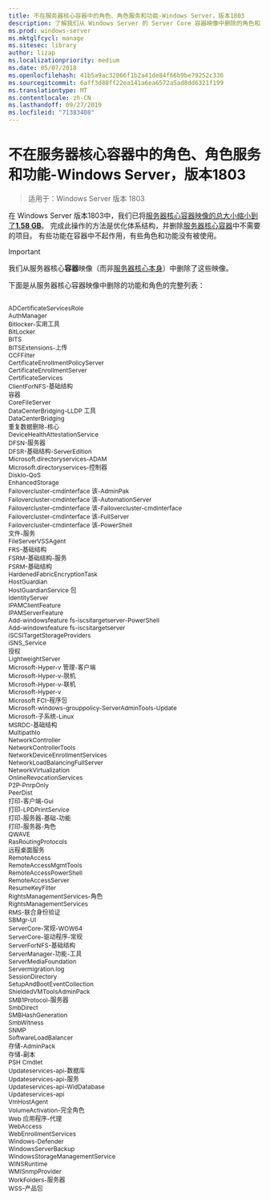 ```yaml
---
title: 不在服务器核心容器中的角色、角色服务和功能-Windows Server，版本1803
description: 了解我们从 Windows Server 的 Server Core 容器映像中删除的角色和功能。
ms.prod: windows-server
ms.mktglfcycl: manage
ms.sitesec: library
author: lizap
ms.localizationpriority: medium
ms.date: 05/07/2018
ms.openlocfilehash: 41b5a9ac32066f1b2a41de84f66b9be79252c336
ms.sourcegitcommit: 6aff3d88ff22ea141a6ea6572a5ad8dd6321f199
ms.translationtype: MT
ms.contentlocale: zh-CN
ms.lasthandoff: 09/27/2019
ms.locfileid: "71383408"
---
```

# <a name="roles-role-services-and-features-not-in-server-core-containers---windows-server-version-1803"></a>不在服务器核心容器中的角色、角色服务和功能-Windows Server，版本1803

> 适用于：Windows Server 版本 1803

在 Windows Server 版本1803中，我们已将[服务器核心容器映像的总大小缩小到了**1.58 GB**](https://blogs.technet.microsoft.com/virtualization/2018/01/22/a-smaller-windows-server-core-container-with-better-application-compatibility/)。 完成此操作的方法是优化体系结构，并删除[服务器核心容器](https://docs.microsoft.com/virtualization/windowscontainers/about/)中不需要的项目。 有些功能在容器中不起作用，有些角色和功能没有被使用。 

> [!IMPORTANT]
> 我们从服务器核心**容器**映像（而非[服务器核心本身](server-core-roles-and-services.md)）中删除了这些映像。 

下面是从服务器核心容器映像中删除的功能和角色的完整列表：

<div style='font-size:9.0pt'>

<br>ADCertificateServicesRole
<br>AuthManager
<br>Bitlocker-实用工具
<br>BitLocker
<br>BITS
<br>BITSExtensions-上传
<br>CCFFilter
<br>CertificateEnrollmentPolicyServer
<br>CertificateEnrollmentServer
<br>CertificateServices
<br>ClientForNFS-基础结构
<br>容器
<br>CoreFileServer
<br>DataCenterBridging-LLDP 工具
<br>DataCenterBridging
<br>重复数据删除-核心
<br>DeviceHealthAttestationService
<br>DFSN-服务器
<br>DFSR-基础结构-ServerEdition
<br>Microsoft.directoryservices-ADAM
<br>Microsoft.directoryservices-控制器
<br>DiskIo-QoS
<br>EnhancedStorage
<br>Failovercluster-cmdinterface 该-AdminPak
<br>Failovercluster-cmdinterface 该-AutomationServer
<br>Failovercluster-cmdinterface 该-Failovercluster-cmdinterface
<br>Failovercluster-cmdinterface 该-FullServer
<br>Failovercluster-cmdinterface 该-PowerShell
<br>文件-服务
<br>FileServerVSSAgent
<br>FRS-基础结构
<br>FSRM-基础结构-服务
<br>FSRM-基础结构
<br>HardenedFabricEncryptionTask
<br>HostGuardian
<br>HostGuardianService 包
<br>IdentityServer
<br>IPAMClientFeature
<br>IPAMServerFeature
<br>Add-windowsfeature fs-iscsitargetserver-PowerShell
<br>Add-windowsfeature fs-iscsitargetserver
<br>iSCSITargetStorageProviders
<br>iSNS_Service
<br>授权
<br>LightweightServer
<br>Microsoft-Hyper-v 管理-客户端
<br>Microsoft-Hyper-v-脱机
<br>Microsoft-Hyper-v-联机
<br>Microsoft-Hyper-v
<br>Microsoft FCI-程序包
<br>Microsoft-windows-grouppolicy-ServerAdminTools-Update
<br>Microsoft-子系统-Linux
<br>MSRDC-基础结构
<br>MultipathIo
<br>NetworkController
<br>NetworkControllerTools
<br>NetworkDeviceEnrollmentServices
<br>NetworkLoadBalancingFullServer
<br>NetworkVirtualization
<br>OnlineRevocationServices
<br>P2P-PnrpOnly
<br>PeerDist
<br>打印-客户端-Gui
<br>打印-LPDPrintService
<br>打印-服务器-基础-功能
<br>打印-服务器-角色
<br>QWAVE
<br>RasRoutingProtocols
<br>远程桌面服务
<br>RemoteAccess
<br>RemoteAccessMgmtTools
<br>RemoteAccessPowerShell
<br>RemoteAccessServer
<br>ResumeKeyFilter
<br>RightsManagementServices-角色
<br>RightsManagementServices
<br>RMS-联合身份验证
<br>SBMgr-UI
<br>ServerCore-常规-WOW64
<br>ServerCore-驱动程序-常规
<br>ServerForNFS-基础结构
<br>ServerManager-功能-工具
<br>ServerMediaFoundation
<br>Servermigration.log
<br>SessionDirectory
<br>SetupAndBootEventCollection
<br>ShieldedVMToolsAdminPack
<br>SMB1Protocol-服务器
<br>SmbDirect
<br>SMBHashGeneration
<br>SmbWitness
<br>SNMP
<br>SoftwareLoadBalancer
<br>存储-AdminPack
<br>存储-副本
<br>PSH Cmdlet
<br>Updateservices-api-数据库
<br>Updateservices-api-服务
<br>Updateservices-api-WidDatabase
<br>Updateservices-api
<br>VmHostAgent
<br>VolumeActivation-完全角色
<br>Web 应用程序-代理
<br>WebAccess
<br>WebEnrollmentServices
<br>Windows-Defender
<br>WindowsServerBackup
<br>WindowsStorageManagementService
<br>WINSRuntime
<br>WMISnmpProvider
<br>WorkFolders-服务器
<br>WSS-产品包

</div>
